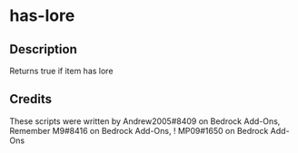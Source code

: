# has-lore

## Description

Returns true if item has lore

## Credits

These scripts were written by Andrew2005#8409 on Bedrock Add-Ons, Remember M9#8416 on Bedrock Add-Ons, ! MP09#1650 on Bedrock Add-Ons
